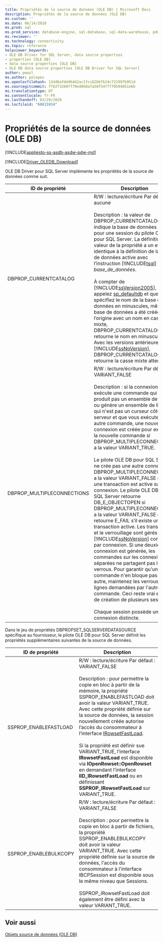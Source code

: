 ```yaml
---
title: Propriétés de la source de données (OLE DB) | Microsoft Docs
description: Propriétés de la source de données (OLE DB)
ms.custom: ''
ms.date: 06/14/2018
ms.prod: sql
ms.prod_service: database-engine, sql-database, sql-data-warehouse, pdw
ms.reviewer: ''
ms.technology: connectivity
ms.topic: reference
helpviewer_keywords:
- OLE DB Driver for SQL Server, data source properties
- properties [OLE DB]
- data source properties [OLE DB]
- OLE DB data source properties [OLE DB Driver for SQL Server]
author: pmasl
ms.author: pelopes
ms.openlocfilehash: 13dd6afde96d42ac1fcc82b6fb24c721997b951d
ms.sourcegitcommit: ff82f3260ff79ed860a7a58f54ff7f0594851e6b
ms.translationtype: HT
ms.contentlocale: fr-FR
ms.lasthandoff: 03/29/2020
ms.locfileid: "68015934"
---
```

# <a name="data-source-properties-ole-db"></a>Propriétés de la source de données (OLE DB)
[!INCLUDE[appliesto-ss-asdb-asdw-pdw-md](../../../includes/appliesto-ss-asdb-asdw-pdw-md.md)]

[!INCLUDE[Driver_OLEDB_Download](../../../includes/driver_oledb_download.md)]

  OLE DB Driver pour SQL Server implémente les propriétés de la source de données comme suit.  
  
|ID de propriété|Description|  
|-----------------|-----------------|  
|DBPROP_CURRENTCATALOG|R/W : lecture/écriture Par défaut : aucune<br /><br /> Description : la valeur de DBPROP_CURRENTCATALOG indique la base de données active pour une session du pilote OLE DB pour SQL Server. La définition de la valeur de la propriété a un effet identique à la définition de la base de données active avec l’instruction [!INCLUDE[tsql](../../../includes/tsql-md.md)] USE *base_de_données*.<br /><br /> À compter de [!INCLUDE[ssVersion2005](../../../includes/ssversion2005-md.md)], si vous appelez [sp_defaultdb](../../../relational-databases/system-stored-procedures/sp-defaultdb-transact-sql.md) et que vous spécifiez le nom de la base de données en minuscules, même si la base de données a été créée à l’origine avec un nom en casse mixte, DBPROP_CURRENTCATALOG retourne le nom en minuscules. Avec les versions antérieures de [!INCLUDE[ssNoVersion](../../../includes/ssnoversion-md.md)], DBPROP_CURRENTCATALOG retourne la casse mixte attendue.|  
|DBPROP_MULTIPLECONNECTIONS|R/W : lecture/écriture Par défaut : VARIANT_FALSE<br /><br /> Description : si la connexion exécute une commande qui ne produit pas un ensemble de lignes ou génère un ensemble de lignes qui n'est pas un curseur côté serveur et que vous exécutez une autre commande, une nouvelle connexion est créée pour exécuter la nouvelle commande si DBPROP_MULTIPLECONNECTIONS a la valeur VARIANT_TRUE.<br /><br /> Le pilote OLE DB pour SQL Server ne crée pas une autre connexion si DBPROP_MULTIPLECONNECTION a la valeur VARIANT_FALSE ou si une transaction est active sur la connexion. Le pilote OLE DB pour SQL Server retourne DB_E_OBJECTOPEN si DBPROP_MULTIPLECONNECTIONS a la valeur VARIANT_FALSE et retourne E_FAIL s’il existe une transaction active. Les transactions et le verrouillage sont gérés par [!INCLUDE[ssNoVersion](../../../includes/ssnoversion-md.md)] connexion par connexion. Si une deuxième connexion est générée, les commandes sur les connexions séparées ne partagent pas les verrous. Pour garantir qu'une commande n'en bloque pas une autre, maintenez les verrous sur les lignes demandées par l'autre commande. Ceci reste vrai en cas de création de plusieurs sessions.<br /><br /> Chaque session possède une connexion distincte.|  
  
 Dans le jeu de propriétés DBPROPSET_SQLSERVERDATASOURCE spécifique au fournisseur, le pilote OLE DB pour SQL Server définit les propriétés supplémentaires suivantes de la source de données.  
  
|ID de propriété|Description|  
|-----------------|-----------------|  
|SSPROP_ENABLEFASTLOAD|R/W : lecture/écriture Par défaut : VARIANT_FALSE<br /><br /> Description : pour permettre la copie en bloc à partir de la mémoire, la propriété SSPROP_ENABLEFASTLOAD doit avoir la valeur VARIANT_TRUE. Avec cette propriété définie sur la source de données, la session nouvellement créée autorise l’accès du consommateur à l’interface [IRowsetFastLoad](../../oledb/ole-db-interfaces/irowsetfastload-ole-db.md).<br /><br /> Si la propriété est définir sue VARIANT_TRUE, l’interface **IRowsetFastLoad** est disponible via **IOpenRowset::OpenRowset** en demandant l’interface **IID_IRowsetFastLoad** ou en définissant **SSPROP_IRowsetFastLoad** sur VARIANT_TRUE.|  
|SSPROP_ENABLEBULKCOPY|R/W : lecture/écriture Par défaut : VARIANT_FALSE<br /><br /> Description : pour permettre la copie en bloc à partir de fichiers, la propriété SSPROP_ENABLEBULKCOPY doit avoir la valeur VARIANT_TRUE. Avec cette propriété définie sur la source de données, l'accès du consommateur à l'interface IBCPSession est disponible sous le même niveau que Sessions.<br /><br /> SSPROP_IRowsetFastLoad doit également être défini avec la valeur VARIANT_TRUE.|  
  
## <a name="see-also"></a>Voir aussi  
 [Objets source de données &#40;OLE DB&#41;](../../oledb/ole-db-data-source-objects/data-source-objects-ole-db.md)  
  
  
